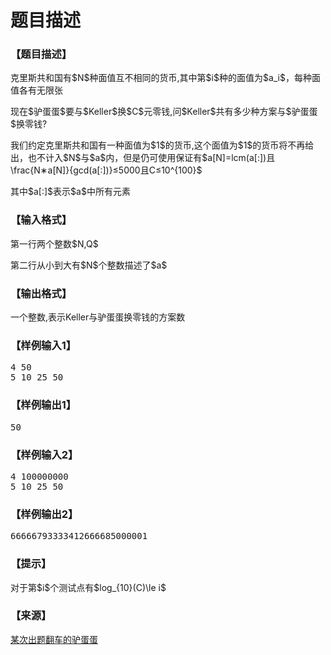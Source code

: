# 题目描述


<h3>
【题目描述】
</h3>
<p>
克里斯共和国有$N$种面值互不相同的货币,其中第$i$种的面值为$a_i$，每种面值各有无限张
</p>
<p>
现在$驴蛋蛋$要与$Keller$换$C$元零钱,问$Keller$共有多少种方案与$驴蛋蛋$换零钱?
</p>
<p>
我们约定克里斯共和国有一种面值为$1$的货币,这个面值为$1$的货币将不再给出，也不计入$N$与$a$内，但是仍可使用保证有$a[N]=lcm(a[:])且\frac{N∗a[N]}{gcd(a[:])}≤5000且C≤10^{100}$
</p>
<p>
其中$a[:]$表示$a$中所有元素
</p>
<h3>
【输入格式】
</h3>
<p>
第一行两个整数$N,Q$
</p>
<p>
第二行从小到大有$N$个整数描述了$a$
</p>
<h3>
【输出格式】
</h3>
<p>
一个整数,表示Keller与驴蛋蛋换零钱的方案数
</p>
<h3>
【样例输入1】
</h3>
<pre>4 50
5 10 25 50
</pre>
<h3>
【样例输出1】
</h3>
<pre>50</pre>
<h3>
【样例输入2】
</h3>
<pre>4 100000000
5 10 25 50
</pre>
<h3>
【样例输出2】
</h3>
<pre>66666793333412666685000001
</pre>
<h3>
【提示】
</h3>
<p>
对于第$i$个测试点有$log_{10}(C)\le i$
</p>
<h3>
【来源】
</h3>
<p>
<a href="http://www.51nod.com/blog/blog.html#!blogId=51" target="_blank">某次出题翻车的驴蛋蛋</a> 
</p>
<p>
<img src="/upload/image/20170224/20170224174508_31732.jpg" alt=""/> 
</p>
